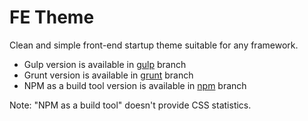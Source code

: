# FE Theme

Clean and simple front-end startup theme suitable for any framework.

* Gulp version is available in [gulp](https://github.com/orlinbox/fe-theme/tree/gulp) branch
* Grunt version is available in [grunt](https://github.com/orlinbox/fe-theme/tree/grunt) branch
* NPM as a build tool version is available in [npm](https://github.com/orlinbox/fe-theme/tree/npm) branch

Note: "NPM as a build tool" doesn't provide CSS statistics.
